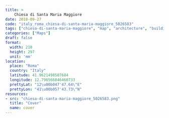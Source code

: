 ```yaml
---
title: > 
    Chiesa di Santa Maria Maggiore
date: 2018-09-27
code: "italy_roma_chiesa-di-santa-maria-maggiore_5026583"
tags: ["chiesa-di-santa-maria-maggiore", "map", "architecture", "buildings", "Roma", "Italy"]
categories: ["Maps"]
draft: false
format:
  width: 210
  height: 297
  unit: 'mm'
location:
  place: "Roma"
  country: "Italy"
  latitude: 41.9621498507684
  longitude: 12.796566846460733
  prettyLat: "12\u00b047'47.64\"E"
  prettyLon: "41\u00b057'43.73\"N"
resources:
- src: "chiesa-di-santa-maria-maggiore_5026583.png"
  title: "Cover"
  name: cover
---
```

